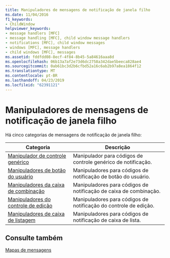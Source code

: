 ```yaml
---
title: Manipuladores de mensagens de notificação de janela filho
ms.date: 11/04/2016
f1_keywords:
- ChildWindow
helpviewer_keywords:
- message handlers [MFC]
- message handling [MFC], child window message handlers
- notifications [MFC], child window messages
- windows [MFC], message handlers
- child windows [MFC], messages
ms.assetid: fddfdd08-8ecf-4f84-8b45-5a84616aaa8d
ms.openlocfilehash: 06b13a7af2e73d6dc2758a342dae5beeca828ae4
ms.sourcegitcommit: 0ab61bc3d2b6cfbd52a16c6ab2b97a8ea1864f12
ms.translationtype: MT
ms.contentlocale: pt-BR
ms.lasthandoff: 04/23/2019
ms.locfileid: "62391121"
---
```

# <a name="child-window-notification-message-handlers"></a>Manipuladores de mensagens de notificação de janela filho

Há cinco categorias de mensagens de notificação de janela filho:

|Categoria|Descrição|
|--------------|-----------------|
|[Manipulador de controle genérico](../../mfc/reference/generic-control-handler.md)|Manipulador para códigos de controle genérico de notificação.|
|[Manipuladores de botão do usuário](../../mfc/reference/user-button-handlers.md)|Manipuladores para códigos de notificação de botão do usuário.|
|[Manipuladores da caixa de combinação](../../mfc/reference/combo-box-handlers.md)|Manipuladores para códigos de notificação de caixa de combinação.|
|[Manipuladores do controle de edição](../../mfc/reference/edit-control-handlers.md)|Manipuladores para códigos de notificação do controle de edição.|
|[Manipuladores de caixa de listagem](../../mfc/reference/list-box-handlers.md)|Manipuladores para códigos de notificação de caixa de lista.|

## <a name="see-also"></a>Consulte também

[Mapas de mensagens](../../mfc/reference/message-maps-mfc.md)
